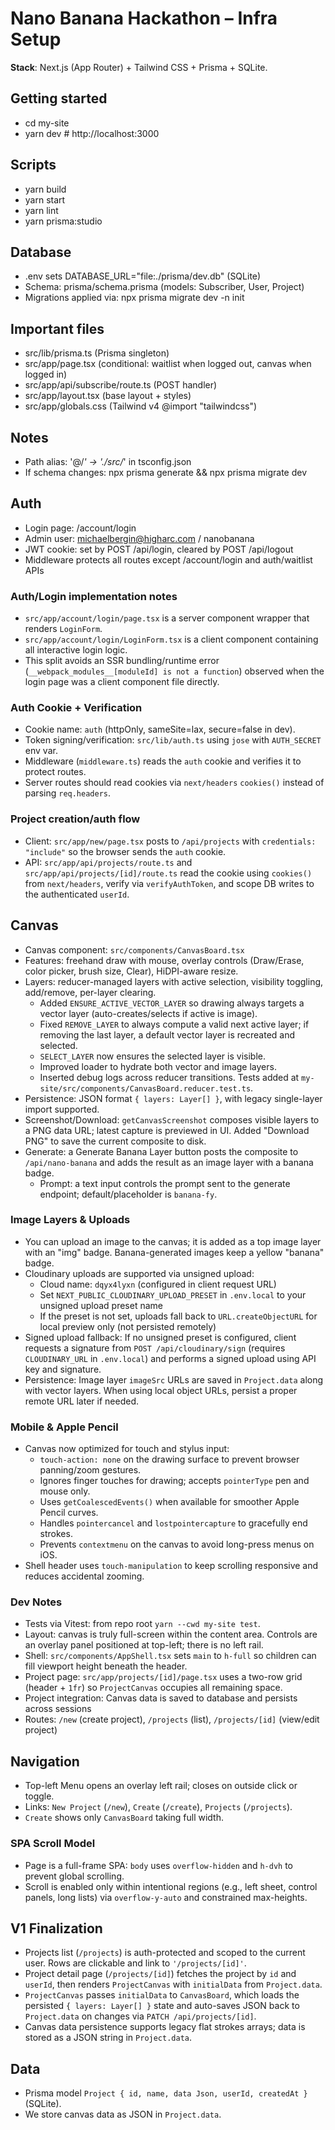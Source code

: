 # Nano Banana Hackathon – Infra Setup

**Stack**: Next.js (App Router) + Tailwind CSS + Prisma + SQLite.

## Getting started

- cd my-site
- yarn dev # http://localhost:3000

## Scripts

- yarn build
- yarn start
- yarn lint
- yarn prisma:studio

## Database

- .env sets DATABASE_URL="file:./prisma/dev.db" (SQLite)
- Schema: prisma/schema.prisma (models: Subscriber, User, Project)
- Migrations applied via: npx prisma migrate dev -n init

## Important files

- src/lib/prisma.ts (Prisma singleton)
- src/app/page.tsx (conditional: waitlist when logged out, canvas when logged in)
- src/app/api/subscribe/route.ts (POST handler)
- src/app/layout.tsx (base layout + styles)
- src/app/globals.css (Tailwind v4 @import "tailwindcss")

## Notes

- Path alias: '@/_' -> './src/_' in tsconfig.json
- If schema changes: npx prisma generate && npx prisma migrate dev

## Auth

- Login page: /account/login
- Admin user: michaelbergin@higharc.com / nanobanana
- JWT cookie: set by POST /api/login, cleared by POST /api/logout
- Middleware protects all routes except /account/login and auth/waitlist APIs

### Auth/Login implementation notes

- `src/app/account/login/page.tsx` is a server component wrapper that renders `LoginForm`.
- `src/app/account/login/LoginForm.tsx` is a client component containing all interactive login logic.
- This split avoids an SSR bundling/runtime error (`__webpack_modules__[moduleId] is not a function`) observed when the login page was a client component file directly.

### Auth Cookie + Verification

- Cookie name: `auth` (httpOnly, sameSite=lax, secure=false in dev).
- Token signing/verification: `src/lib/auth.ts` using `jose` with `AUTH_SECRET` env var.
- Middleware (`middleware.ts`) reads the `auth` cookie and verifies it to protect routes.
- Server routes should read cookies via `next/headers` `cookies()` instead of parsing `req.headers`.

### Project creation/auth flow

- Client: `src/app/new/page.tsx` posts to `/api/projects` with `credentials: "include"` so the browser sends the `auth` cookie.
- API: `src/app/api/projects/route.ts` and `src/app/api/projects/[id]/route.ts` read the cookie using `cookies()` from `next/headers`, verify via `verifyAuthToken`, and scope DB writes to the authenticated `userId`.

## Canvas

- Canvas component: `src/components/CanvasBoard.tsx`
- Features: freehand draw with mouse, overlay controls (Draw/Erase, color picker, brush size, Clear), HiDPI-aware resize.
- Layers: reducer-managed layers with active selection, visibility toggling, add/remove, per-layer clearing.
  - Added `ENSURE_ACTIVE_VECTOR_LAYER` so drawing always targets a vector layer (auto-creates/selects if active is image).
  - Fixed `REMOVE_LAYER` to always compute a valid next active layer; if removing the last layer, a default vector layer is recreated and selected.
  - `SELECT_LAYER` now ensures the selected layer is visible.
  - Improved loader to hydrate both vector and image layers.
  - Inserted debug logs across reducer transitions. Tests added at `my-site/src/components/CanvasBoard.reducer.test.ts`.
- Persistence: JSON format `{ layers: Layer[] }`, with legacy single-layer import supported.
- Screenshot/Download: `getCanvasScreenshot` composes visible layers to a PNG data URL; latest capture is previewed in UI. Added "Download PNG" to save the current composite to disk.
- Generate: a Generate Banana Layer button posts the composite to `/api/nano-banana` and adds the result as an image layer with a banana badge.
  - Prompt: a text input controls the prompt sent to the generate endpoint; default/placeholder is `banana-fy`.

### Image Layers & Uploads

- You can upload an image to the canvas; it is added as a top image layer with an "img" badge. Banana-generated images keep a yellow "banana" badge.
- Cloudinary uploads are supported via unsigned upload:
  - Cloud name: `dqyx4lyxn` (configured in client request URL)
  - Set `NEXT_PUBLIC_CLOUDINARY_UPLOAD_PRESET` in `.env.local` to your unsigned upload preset name
  - If the preset is not set, uploads fall back to `URL.createObjectURL` for local preview only (not persisted remotely)
- Signed upload fallback: If no unsigned preset is configured, client requests a signature from `POST /api/cloudinary/sign` (requires `CLOUDINARY_URL` in `.env.local`) and performs a signed upload using API key and signature.
- Persistence: Image layer `imageSrc` URLs are saved in `Project.data` along with vector layers. When using local object URLs, persist a proper remote URL later if needed.

### Mobile & Apple Pencil

- Canvas now optimized for touch and stylus input:
  - `touch-action: none` on the drawing surface to prevent browser panning/zoom gestures.
  - Ignores finger touches for drawing; accepts `pointerType` pen and mouse only.
  - Uses `getCoalescedEvents()` when available for smoother Apple Pencil curves.
  - Handles `pointercancel` and `lostpointercapture` to gracefully end strokes.
  - Prevents `contextmenu` on the canvas to avoid long-press menus on iOS.
- Shell header uses `touch-manipulation` to keep scrolling responsive and reduces accidental zooming.

### Dev Notes

- Tests via Vitest: from repo root `yarn --cwd my-site test`.
- Layout: canvas is truly full-screen within the content area. Controls are an overlay panel positioned at top-left; there is no left rail.
- Shell: `src/components/AppShell.tsx` sets `main` to `h-full` so children can fill viewport height beneath the header.
- Project page: `src/app/projects/[id]/page.tsx` uses a two-row grid (header + `1fr`) so `ProjectCanvas` occupies all remaining space.
- Project integration: Canvas data is saved to database and persists across sessions
- Routes: `/new` (create project), `/projects` (list), `/projects/[id]` (view/edit project)

## Navigation

- Top-left Menu opens an overlay left rail; closes on outside click or toggle.
- Links: `New Project` (`/new`), `Create` (`/create`), `Projects` (`/projects`).
- `Create` shows only `CanvasBoard` taking full width.

### SPA Scroll Model

- Page is a full-frame SPA: `body` uses `overflow-hidden` and `h-dvh` to prevent global scrolling.
- Scroll is enabled only within intentional regions (e.g., left sheet, control panels, long lists) via `overflow-y-auto` and constrained max-heights.

## V1 Finalization

- Projects list (`/projects`) is auth-protected and scoped to the current user. Rows are clickable and link to `'/projects/[id]'`.
- Project detail page (`/projects/[id]`) fetches the project by `id` and `userId`, then renders `ProjectCanvas` with `initialData` from `Project.data`.
- `ProjectCanvas` passes `initialData` to `CanvasBoard`, which loads the persisted `{ layers: Layer[] }` state and auto-saves JSON back to `Project.data` on changes via `PATCH /api/projects/[id]`.
- Canvas data persistence supports legacy flat strokes arrays; data is stored as a JSON string in `Project.data`.

## Data

- Prisma model `Project { id, name, data Json, userId, createdAt }` (SQLite).
- We store canvas data as JSON in `Project.data`.

